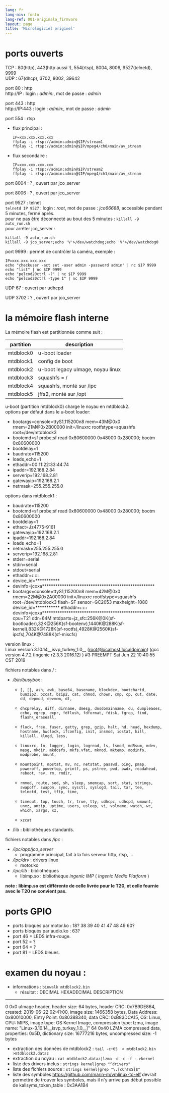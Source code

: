 ```yaml
---
lang: fr
lang-niv: fonto
lang-ref: 001-originala_firmvaro
layout: page
title: 'Micrologiciel originel'
---
```


# ports ouverts

TCP : 80(http), 443(http aussi !), 554(rtsp), 8004, 8006, 9527(telnetd), 9999  
UDP : 67(dhcp), 3702, 8002, 39642

port 80 : http  
http://IP : login : _admin:_, mot de passe : _admin_

port 443 : http  
http://IP:443 : login : _admin:_, mot de passe : _admin_

port 554 : rtsp  
* flux principal : 

    ```
    IP=xxx.xxx.xxx.xxx
    ffplay -i rtsp://admin:admin@$IP/stream1
    ffplay -i rtsp://admin:admin@$IP/mpeg4/ch0/main/av_stream

    ```
* flux secondaire :

    ```
    IP=xxx.xxx.xxx.xxx
    ffplay -i rtsp://admin:admin@$IP/stream2
    ffplay -i rtsp://admin:admin@$IP/mpeg4/ch1/main/av_stream
    ````

port 8004 : ? , ouvert par jco_server

port 8006 : ? , ouvert par jco_server


port 9527 : telnet  
`telnetd IP 9527` : login : _root_, mot de passe : _jco66688_, accessible pendant 5 minutes, fermé après.  
pour ne pas être déconnecté au bout des 5 minutes : `killall -9 auto_run.sh`  
pour arrêter jco_server : 

```
killall -9 auto_run.sh
killall -9 jco_server;echo 'V'>/dev/watchdog;echo 'V'>/dev/watchdog0
```

port 9999 : permet de contrôler la caméra, exemple :

```
IP=xxx.xxx.xxx.xxx
echo "checkuser -act set -user admin -password admin" | nc $IP 9999
echo "list" | nc $IP 9999
echo "pelcod20ctrl -?" | nc $IP 9999
echo "pelcod20ctrl -type 1" | nc $IP 9999
```

UDP 67 : ouvert par udhcpd

UDP 3702 : ? , ouvert par jco_server


# la mémoire flash interne
La mémoire flash est partitionnée comme suit :

partition| description|
---|---|
mtdblock0 | u-boot loader|
mtdblock1 | config de boot|
mtdblock2 | u-boot legacy uImage, noyau linux|
mtdblock3 | squashfs = /|
mtdblock4 | squashfs, monté sur /ipc|
mtdblock5 | jffs2, monté sur /opt|

u-boot (partition mtdblock0) charge le noyau en mtdblock2.  
options par défaut dans le u-boot loader:  
* bootargs=console=ttyS1,115200n8 mem=43M@0x0 rmem=21M@0x2B00000 init=/linuxrc rootfstype=squashfs root=/dev/mtdblock3
* bootcmd=sf probe;sf read 0x80600000 0x48000 0x280000; bootm 0x80600000
* bootdelay=1
* baudrate=115200
* loads\_echo=1
* ethaddr=00:11:22:33:44:74
* ipaddr=192.168.2.84
* serverip=192.168.2.81
* gatewayip=192.168.2.1
* netmask=255.255.255.0

options dans mtdblock1 :
* baudrate=115200
* bootcmd=sf probe;sf read 0x80600000 0x48000 0x280000; bootm 0x80600000
* bootdelay=1
* ethact=Jz4775-9161
* gatewayip=192.168.2.1
* ipaddr=192.168.2.84
* loads\_echo=1
* netmask=255.255.255.0
* serverip=192.168.2.81
* stderr=serial
* stdin=serial
* stdout=serial
* ethaddr=**:**:**:**:**:**
* device\_id=***********
* devinfo=jcoxa***************************************************
* bootargs=console=ttyS1,115200n8 mem=42M@0x0 rmem=22M@0x2A00000 init=/linuxrc rootfstype=squashfs root=/dev/mtdblock3 flash=SF sensor=GC2053 maxheight=1080 device\_id=*********** ethaddr=**:**:**:**:**:** devinfo=jcoxa*************************************************** cpu=T21 ddr=64M mtdparts=jz\_sfc:256K@0K(sf-bootloader),32K@256K(sf-bootenv),1440K@288K(sf-kernel),832K@1728K(sf-rootfs),4928K@2560K(sf-ipcfs),704K@7488K(sf-miscfs)


version linux :  
Linux version 3.10.14\_\_isvp\_turkey\_1.0\_\_ (root@localhost.localdomain) (gcc version 4.7.2 (Ingenic r2.3.3 2016.12) ) #3 PREEMPT Sat Jun 22 10:40:55 CST 2019


fichiers notables dans / :
* _/bin/busybox_ : 
  *     [, [[, ash, awk, base64, basename, blockdev, bootchartd, bunzip2, bzcat, bzip2, cat, chmod, chown, cmp, cp, cut, date, dd, depmod, devmem, df,
  *     dhcprelay, diff, dirname, dmesg, dnsdomainname, du, dumpleases, echo, egrep, expr, fdflush, fdformat, fdisk, fgrep, find, flash\_eraseall,
  *     flock, free, fuser, getty, grep, gzip, halt, hd, head, hexdump, hostname, hwclock, ifconfig, init, insmod, iostat, kill, killall, klogd, less,
  *     linuxrc, ln, logger, login, logread, ls, lsmod, md5sum, mdev, mesg, mkdir, mkdosfs, mkfs.vfat, mknod, mktemp, modinfo, modprobe, mount,
  *     mountpoint, mpstat, mv, nc, netstat, passwd, ping, pmap, poweroff, powertop, printf, ps, pstree, pwd, pwdx, readahead, reboot, rev, rm, rmdir,
  *     rmmod, route, sed, sh, sleep, smemcap, sort, stat, strings, swapoff, swapon, sync, sysctl, syslogd, tail, tar, tee, telnetd, test, tftp, time,
  *     timeout, top, touch, tr, true, tty, udhcpc, udhcpd, umount, unxz, unzip, uptime, users, usleep, vi, volname, watch, wc, which, xargs, xz,
  *     xzcat

* /lib : bibliothèques standards.

fichiers notables dans _/ipc_ :
* _/ipc/app/jco\_server_
  * programme principal, fait à la fois serveur http, rtsp, ...
* _/ipc/drv_ : drivers linux
  * motor.ko
* _/ipc/lib_ : bibliothéques
  * libimp.so : bibliothèque _ingenic_ _IMP_ ( _Ingenic Media Platform_ )


**note : libimp.so est différente de celle livrée pour le T20, et celle fournie avec le T20 ne convient pas.**

# ports GPIO

* ports bloqués par motor.ko : 18? 38 39 40 41 47 48 49 60?
* ports bloqués par audio.ko : 63?
* port 46 = LEDS infra-rouge.
* port 52 = ?
* port 64 = ?
* port 81 = LEDS bleues.

# examen du noyau :
* informations :
    `binwalk mtdblock2.bin`
    * résultat :
DECIMAL       HEXADECIMAL     DESCRIPTION
--------------------------------------------------------------------------------
0             0x0             uImage header, header size: 64 bytes, header CRC: 0x7B9DE864, created: 2019-06-22 02:41:00, image size: 1466358 bytes, Data Address: 0x80010000, Entry Point: 0x80388340, data CRC: 0xB83DCA15, OS: Linux, CPU: MIPS, image type: OS Kernel Image, compression type: lzma, image name: "Linux-3.10.14__isvp_turkey_1.0__]"
64            0x40            LZMA compressed data, properties: 0x5D, dictionary size: 16777216 bytes, uncompressed size: -1 bytes

* extraction des données de mtdblock2 :
    `tail -c+65  < mtdblock2.bin >mtdblock2.dataz`
* extraction du noyau :
    `cat mtdblock2.dataz|lzma -d -c -f - >kernel`
* liste des drivers inclus :
    `strings kernel|grep "^drivers"`
* liste des fichiers source :
    `strings kernel|grep "\.[cChTsS]$"`
* liste des symboles
https://github.com/marin-m/vmlinux-to-elf devrait permettre de trouver les symboles, mais il n'y arrive pas
début possible de kallsyms_token_table : 0x3AA1B4
